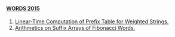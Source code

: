 #### [WORDS 2015](https://dblp.org/db/conf/cwords/words2015.html)
  1. [Linear-Time Computation of Prefix Table for Weighted Strings.](https://doi.org/10.1007/978-3-319-23660-5_7)  
  2. [Arithmetics on Suffix Arrays of Fibonacci Words.](https://doi.org/10.1007/978-3-319-23660-5_12)  
  